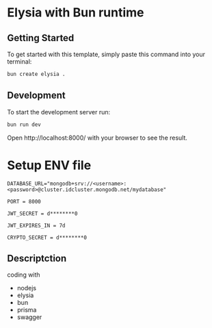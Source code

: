 # Elysia with Bun runtime

## Getting Started
To get started with this template, simply paste this command into your terminal:
```bash
bun create elysia .
```

## Development
To start the development server run:
```bash
bun run dev
```

Open http://localhost:8000/ with your browser to see the result.

# **Setup ENV file**
```.env
DATABASE_URL="mongodb+srv://<username>:<password>@cluster.idcluster.mongodb.net/mydatabase"

PORT = 8000

JWT_SECRET = d********0

JWT_EXPIRES_IN = 7d

CRYPTO_SECRET = d********0
```

## Descriptction
coding with
- nodejs
- elysia
- bun
- prisma
- swagger
